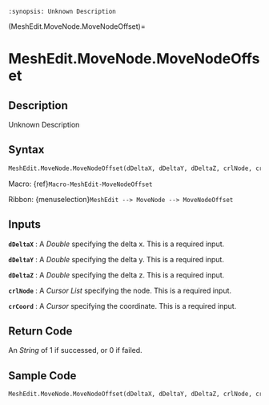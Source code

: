```{module} MeshEdit.MoveNode.MoveNodeOffset()
:synopsis: Unknown Description
```

(MeshEdit.MoveNode.MoveNodeOffset)=

# MeshEdit.MoveNode.MoveNodeOffset

## Description

Unknown Description

## Syntax

```python
MeshEdit.MoveNode.MoveNodeOffset(dDeltaX, dDeltaY, dDeltaZ, crlNode, crCoord)
```

Macro: {ref}`Macro-MeshEdit-MoveNodeOffset`

Ribbon: {menuselection}`MeshEdit --> MoveNode --> MoveNodeOffset`

## Inputs

**`dDeltaX`**
: A _Double_ specifying the delta x. This is a required input.

**`dDeltaY`**
: A _Double_ specifying the delta y. This is a required input.

**`dDeltaZ`**
: A _Double_ specifying the delta z. This is a required input.

**`crlNode`**
: A _Cursor List_ specifying the node. This is a required input.

**`crCoord`**
: A _Cursor_ specifying the coordinate. This is a required input.

## Return Code

An _String_ of 1 if successed, or 0 if failed.

## Sample Code

```python
MeshEdit.MoveNode.MoveNodeOffset(dDeltaX, dDeltaY, dDeltaZ, crlNode, crCoord)
```
